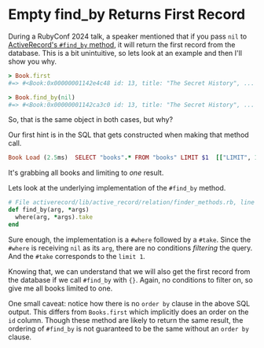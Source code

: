 # Empty find_by Returns First Record

During a RubyConf 2024 talk, a speaker mentioned that if you pass `nil` to
[ActiveRecord's `#find_by`
method](https://api.rubyonrails.org/classes/ActiveRecord/FinderMethods.html#method-i-find_by),
it will return the first record from the database. This is a bit unintuitive,
so lets look at an example and then I'll show you why.

```ruby
> Book.first
#=> #<Book:0x00000001142e4c48 id: 13, title: "The Secret History", ... >

> Book.find_by(nil)
#=> #<Book:0x00000001142ca3c0 id: 13, title: "The Secret History", ... >
```

So, that is the same object in both cases, but why?

Our first hint is in the SQL that gets constructed when making that method
call.

```ruby
Book Load (2.5ms)  SELECT "books".* FROM "books" LIMIT $1  [["LIMIT", 1]]
```

It's grabbing all books and limiting to _one_ result.

Lets look at the underlying implementation of the `#find_by` method.

```ruby
# File activerecord/lib/active_record/relation/finder_methods.rb, line 111
def find_by(arg, *args)
  where(arg, *args).take
end
```

Sure enough, the implementation is a `#where` followed by a `#take`. Since the
`#where` is receiving `nil` as its `arg`, there are no conditions _filtering_
the query. And the `#take` corresponds to the `limit 1`.

Knowing that, we can understand that we will also get the first record from the
database if we call `#find_by` with `{}`. Again, no conditions to filter on, so
give me all books limited to one.

One small caveat: notice how there is no `order by` clause in the above SQL
output. This differs from `Books.first` which implicitly does an order on the
`id` column. Though these method are likely to return the same result, the
ordering of `#find_by` is not guaranteed to be the same without an `order by`
clause.
